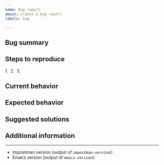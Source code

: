 ```yaml
---
name: Bug report
about: Create a bug report
labels: bug

---
```


## Bug summary



## Steps to reproduce

1. 
2. 
3. 

## Current behavior



## Expected behavior



## Suggested solutions



## Additional information



---

<!-- MANDATORY INFO: -->

- Impostman version (output of `impostman-version`): 
- Emacs version (output of `emacs-version`): 
